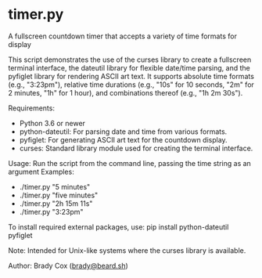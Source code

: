 # timer.py
A fullscreen countdown timer that accepts a variety of time formats for display

This script demonstrates the use of the curses library to create a fullscreen
terminal interface, the dateutil library for flexible date/time parsing, and
the pyfiglet library for rendering ASCII art text. It supports absolute time
formats (e.g., "3:23pm"), relative time durations (e.g., "10s" for 10 seconds,
"2m" for 2 minutes, "1h" for 1 hour), and combinations thereof
(e.g., "1h 2m 30s").

Requirements:
- Python 3.6 or newer
- python-dateutil: For parsing date and time from various formats.
- pyfiglet: For generating ASCII art text for the countdown display.
- curses: Standard library module used for creating the terminal interface.

Usage:
Run the script from the command line, passing the time string as an argument
Examples:
- ./timer.py "5 minutes"
- ./timer.py "five minutes"
- ./timer.py "2h 15m 11s"
- ./timer.py "3:23pm"

To install required external packages, use:
pip install python-dateutil pyfiglet

Note: Intended for Unix-like systems where the curses library is available.

Author: Brady Cox (brady@beard.sh)
